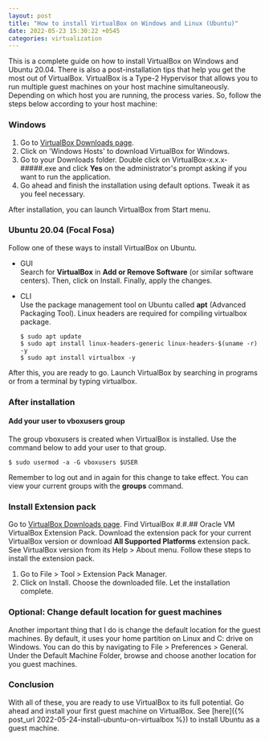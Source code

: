 ```yaml
---
layout: post
title: "How to install VirtualBox on Windows and Linux (Ubuntu)"
date: 2022-05-23 15:30:22 +0545
categories: virtualization
---
```


This is a complete guide on how to install VirtualBox on Windows and Ubuntu 20.04. There is also a post-installation tips that help you get the most out of VirtualBox. VirtualBox is a Type-2 Hypervisor that allows you to run multiple guest machines on your host machine simultaneously. Depending on which host you are running, the process varies. So, follow the steps below according to your host machine:

### Windows

1. Go to [VirtualBox Downloads page](https://www.virtualbox.org/wiki/Downloads).
2. Click on 'Windows Hosts' to download VirtualBox for Windows.
3. Go to your Downloads folder. Double click on VirtualBox-x.x.x-#####.exe and click **Yes** on the administrator's prompt asking if you want to run the application.
4. Go ahead and finish the installation using default options. Tweak it as you feel necessary.

After installation, you can launch VirtualBox from Start menu.

### Ubuntu 20.04 (Focal Fosa)

Follow one of these ways to install VirtualBox on Ubuntu.

- GUI<br>
Search for **VirtualBox** in **Add or Remove Software** (or similar software centers). Then, click on Install. Finally, apply the changes.

- CLI<br>
Use the package management tool on Ubuntu called **apt** (Advanced Packaging Tool). Linux headers are required for compiling virtualbox package.

  ```
  $ sudo apt update
  $ sudo apt install linux-headers-generic linux-headers-$(uname -r) -y
  $ sudo apt install virtualbox -y
  ```

After this, you are ready to go. Launch VirtualBox by searching in programs or from a terminal by typing virtualbox.

### After installation

#### Add your user to vboxusers group<br>
The group vboxusers is created when VirtualBox is installed. Use the command below to add your user to that group.

```
$ sudo usermod -a -G vboxusers $USER
```

Remember to log out and in again for this change to take effect. You can view your current groups with the **groups** command.

### Install Extension pack

Go to [VirtualBox Downloads page](https://www.virtualbox.org/wiki/Downloads). Find VirtualBox #.#.## Oracle VM VirtualBox Extension Pack. Download the extension pack for your current VirtualBox version or download **All Supported Platforms** extension pack. See VirtualBox version from its Help > About menu. Follow these steps to install the extension pack.

1. Go to File > Tool > Extension Pack Manager.
4. Click on Install. Choose the downloaded file. Let the installation complete.

### Optional: Change default location for guest machines

Another important thing that I do is change the default location for the guest machines. By default, it uses your home partition on Linux and C: drive on Windows. You can do this by navigating to File > Preferences > General. Under the Default Machine Folder, browse and choose another location for you guest machines.

### Conclusion
With all of these, you are ready to use VirtualBox to its full potential. Go ahead and install your first guest machine on VirtualBox. See [here]({% post_url 2022-05-24-install-ubuntu-on-virtualbox %}) to install Ubuntu as a guest machine.
